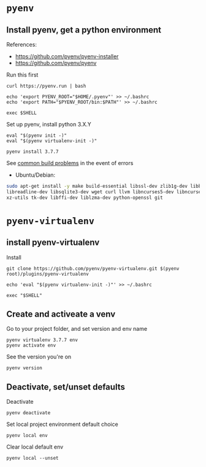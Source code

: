 # `pyenv`
## Install pyenv, get a python environment

References:

* https://github.com/pyenv/pyenv-installer
* https://github.com/pyenv/pyenv

Run this first

    curl https://pyenv.run | bash

    echo 'export PYENV_ROOT="$HOME/.pyenv"' >> ~/.bashrc
    echo 'export PATH="$PYENV_ROOT/bin:$PATH"' >> ~/.bashrc

    exec $SHELL
    
Set up pyenv, install python 3.X.Y

    eval "$(pyenv init -)"
    eval "$(pyenv virtualenv-init -)"

    pyenv install 3.7.7
    
See [common build problems](https://github.com/pyenv/pyenv/wiki/Common-build-problems) in the event of errors
* Ubuntu/Debian:
```sh
sudo apt-get install -y make build-essential libssl-dev zlib1g-dev libbz2-dev \
libreadline-dev libsqlite3-dev wget curl llvm libncurses5-dev libncursesw5-dev \
xz-utils tk-dev libffi-dev liblzma-dev python-openssl git
```
# `pyenv-virtualenv`
## install pyenv-virtualenv

Install

    git clone https://github.com/pyenv/pyenv-virtualenv.git $(pyenv root)/plugins/pyenv-virtualenv
    
    echo 'eval "$(pyenv virtualenv-init -)"' >> ~/.bashrc
    
    exec "$SHELL"

## Create and activeate a venv

Go to your project folder, and set version and env name

    pyenv virtualenv 3.7.7 env
    pyenv activate env
    
See the version you're on

    pyenv version

## Deactivate, set/unset defaults
    
Deactivate

    pyenv deactivate
    
Set local project environment default choice

    pyenv local env
    
Clear local default env

    pyenv local --unset
